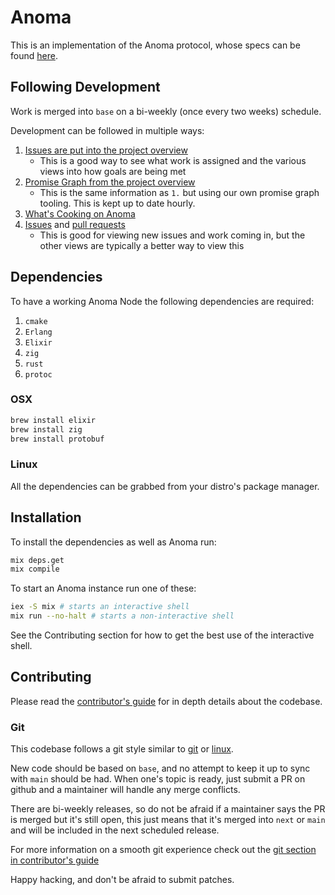 # Anoma

This is an implementation of the Anoma protocol, whose specs can be
found [here](https://specs.anoma.net/alpha).

## Following Development

Work is merged into `base` on a bi-weekly (once every two weeks)
schedule.

Development can be followed in multiple ways:

1. [Issues are put into the project overview](https://github.com/orgs/anoma/projects/19)
   - This is a good way to see what work is assigned and the various
     views into how goals are being met
2. [Promise Graph from the project overview](https://specs.anoma.net/projects/anoma-19.html)
   - This is the same information as `1.` but using our own promise
     graph tooling. This is kept up to date hourly.
3. [What's Cooking on Anoma](https://github.com/orgs/anoma/projects/20 "A good view on how topics are progressing throughout a cycle")
4. [Issues](https://github.com/anoma/anoma/issues) and [pull requests](https://github.com/anoma/anoma/pulls)
   - This is good for viewing new issues and work coming in, but the
     other views are typically a better way to view this

## Dependencies

To have a working Anoma Node the following dependencies are required:

1. `cmake`
2. `Erlang`
3. `Elixir`
4. `zig`
5. `rust`
6. `protoc`

### OSX

```sh
brew install elixir
brew install zig
brew install protobuf
```

### Linux

All the dependencies can be grabbed from your distro's package manager.

## Installation

To install the dependencies as well as Anoma run:

```bash
mix deps.get
mix compile
```

To start an Anoma instance run one of these:

```bash
iex -S mix # starts an interactive shell
mix run --no-halt # starts a non-interactive shell
```

See the Contributing section for how to get the best use of the
interactive shell.

## Contributing

Please read the [contributor's guide](./documentation/contributing.livemd) for in
depth details about the codebase.

### Git

This codebase follows a git style similar to
[git](https://git-scm.com/) or
[linux](https://git.kernel.org/pub/scm/linux/kernel/git/torvalds/linux.git).

New code should be based on `base`, and no attempt to keep it up to
sync with `main` should be had. When one's topic is ready, just submit
a PR on github and a maintainer will handle any merge conflicts.

There are bi-weekly releases, so do not be afraid if a maintainer says
the PR is merged but it's still open, this just means that it's merged
into `next` or `main` and will be included in the next scheduled
release.

For more information on a smooth git experience check out the [git
section in contributor's guide](./documentation/contributing/git.livemd)

Happy hacking, and don't be afraid to submit patches.
